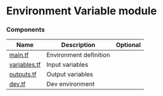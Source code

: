 # Environment Variable module

### Components

| Name                | Description            | Optional |
| ------------------- | ---------------------- | :------: |
| [main.tf][vaev]     | Environment definition |          |
| [variables.tf][vav] | Input variables        |          |
| [outputs.tf][vao]   | Output variables       |          |
| [dev.tf][vad]       | Dev environment        |          |

[vaev]: vars.tf
[vav]: variables.tf
[vao]: outputs.tf
[vad]: dev.tf
